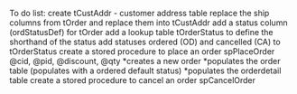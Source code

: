 To do list:
create tCustAddr - customer address table
replace the ship columns from tOrder and replace them into tCustAddr
add a status column (ordStatusDef) for tOrder
add a lookup table tOrderStatus to define the shorthand of the status
add statuses ordered (OD) and cancelled (CA) to tOrderStatus
create a stored procedure to place an order spPlaceOrder @cid, @pid, @discount, @qty
    *creates a new order
    *populates the order table (populates with a ordered default status)
    *populates the orderdetail table
create a stored procedure to cancel an order spCancelOrder
